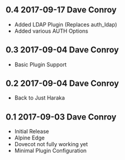 ## 0.4 2017-09-17 Dave Conroy <dave at tiredofit dot ca>

* Added LDAP Plugin (Replaces auth_ldap)
* Added various AUTH Options

## 0.3 2017-09-04 Dave Conroy <dave at tiredofit dot ca>

* Basic Plugin Support

## 0.2 2017-09-04 Dave Conroy <dave at tiredofit dot ca>

* Back to Just Haraka

## 0.1 2017-09-03 Dave Conroy <dave at tiredofit dot ca>

* Initial Release
* Alpine Edge
* Dovecot not fully working yet
* Minimal Plugin Configuration

